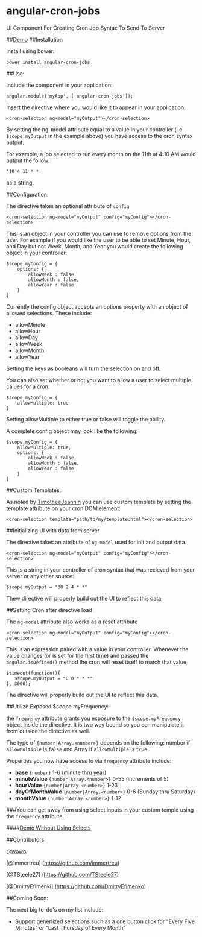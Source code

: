 # angular-cron-jobs
UI Component For Creating Cron Job Syntax To Send To Server

##[Demo](http://jacobscarter.github.io/angular-cron-jobs/#/)
##Installation

Install using bower:

`bower install angular-cron-jobs`

##Use:

Include the component in your application:

    angular.module('myApp', ['angular-cron-jobs']);

Insert the directive where you would like it to appear in your application:

    <cron-selection ng-model="myOutput"></cron-selection>

By setting the ng-model attribute equal to a value in your controller (i.e. `$scope.myOutput` in the example above) you have access to the cron syntax output.  

For example, a job selected to run every month on the 11th at 4:10 AM would output the follow:

    '10 4 11 * *'

as a string.

##Configuration:

The directive takes an optional attribute of `config`

    <cron-selection ng-model="myOutput" config="myConfig"></cron-selection>

This is an object in your controller you can use to remove options from the user.  For example if you would like the user to be able to set Minute, Hour, and Day but not Week, Month, and Year you would create the following object in your controller:

    $scope.myConfig = {
        options: {
            allowWeek : false,
            allowMonth : false,
            allowYear : false
        }
    }

Currently the config object accepts an options property with an object of allowed selections.  These include:

* allowMinute
* allowHour
* allowDay
* allowWeek
* allowMonth
* allowYear

Setting the keys as booleans will turn the selection on and off.

You can also set whether or not you want to allow a user to select multiple calues for a cron:

    $scope.myConfig = {
        allowMultiple: true
    }

Setting allowMultiple to either true or false will toggle the ability.

A complete config object may look like the following:

    $scope.myConfig = {
        allowMultiple: true,
        options: {
            allowWeek : false,
            allowMonth : false,
            allowYear : false
        }
    }

##Custom Templates:

As noted by [TimotheeJeannin](https://github.com/TimotheeJeannin) you can use custom template by setting the template attribute on your cron DOM element:

    <cron-selection template="path/to/my/template.html"></cron-selection>

##Initializing UI with data from server

The directive takes an attribute of `ng-model` used for init and output data.

    <cron-selection ng-model="myOutput" config="myConfig"></cron-selection>

This is a string in your controller of cron syntax that was recieved from your server or any other source:

    $scope.myOutput = "30 2 4 * *"
    
Thew directive will properly build out the UI to reflect this data.

##Setting Cron after directive load

The `ng-model` attribute also works as a reset attribute

    <cron-selection ng-model="myOutput" config="myConfig"></cron-selection>

This is an expression paired with a value in your controller.  Whenever the value changes (or is set for the first time) and passed the `angular.isDefined()` method the cron will reset itself to match that value

    $timeout(function(){
       $scope.myOutput = "0 0 * * *"
    }, 3000);
    
The directive will properly build out the UI to reflect this data.

##Utilize Exposed $scope.myFrequency:

the `frequency` attribute grants you exposure to the `$scope.myFrequency` object inside the directive.  It is two way bound so you can manipulate it from outside the directive as well.

  <cron-selection ng-model="myOutput" config="myConfig" frequency="cronData"></cron-selection>

The type of `{number|Array.<number>}` depends on the following: number if `allowMultiple` is `false` and Array if `allowMultiple` is `true`

Properties you now have access to via `frequency` attribute include:

* **base** `{number}` 1-6 (minute thru year)
* **minuteValue** `{number|Array.<number>}` 0-55 (increments of 5)
* **hourValue** `{number|Array.<number>}` 1-23
* **dayOfMonthValue** `{number|Array.<number>}` 0-6 (Sunday thru Saturday)
* **monthValue** `{number|Array.<number>}` 1-12

###You can get away from using select inputs in your custom temple using the `frequency` attribute.

####[Demo Without Using Selects](http://jacobscarter.github.io/angular-cron-jobs/#/#noSelectSample)

##Contributors

[@wowo](https://github.com/wowo)

[@immertreu] (https://github.com/immertreu)

[@TSteele27] (https://github.com/TSteele27)

[@DmitryEfimenki] (https://github.com/DmitryEfimenko)


##Coming Soon:

The next big to-do's on my list include:

* Support generlized selections such as a one button click for "Every Five Minutes" or "Last Thursday of Every Month"
